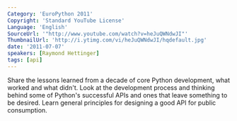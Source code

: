 ```yaml
---
Category: 'EuroPython 2011'
Copyright: 'Standard YouTube License'
Language: 'English'
SourceUrl: '"http://www.youtube.com/watch?v=heJuQWNdwJI"'
ThumbnailUrl: 'http://i.ytimg.com/vi/heJuQWNdwJI/hqdefault.jpg'
date: '2011-07-07'
speakers: [Raymond Hettinger]
tags: [api]
---
```

Share the lessons learned from a decade of core Python development, what
worked and what didn't. Look at the development process and thinking behind
some of Python's successful APIs and ones that leave something to be desired.
Learn general principles for designing a good API for public consumption.

